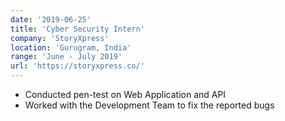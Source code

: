 ```yaml
---
date: '2019-06-25'
title: 'Cyber Security Intern'
company: 'StoryXpress'
location: 'Gurugram, India'
range: 'June - July 2019'
url: 'https://storyxpress.co/'
---
```


- Conducted pen-test on Web Application and API
- Worked with the Development Team to fix the reported bugs
